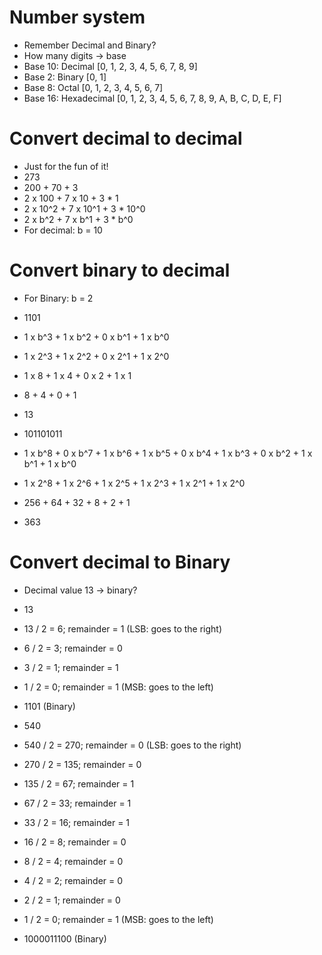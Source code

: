 # Number system

- Remember Decimal and Binary?
- How many digits -> base
- Base 10: Decimal [0, 1, 2, 3, 4, 5, 6, 7, 8, 9]
- Base 2: Binary [0, 1]
- Base 8: Octal [0, 1, 2, 3, 4, 5, 6, 7]
- Base 16: Hexadecimal [0, 1, 2, 3, 4, 5, 6, 7, 8, 9, A, B, C, D, E, F]

# Convert decimal to decimal

- Just for the fun of it!
- 273
- 200 + 70 + 3
- 2 x 100 + 7 x 10 + 3 \* 1
- 2 x 10^2 + 7 x 10^1 + 3 \* 10^0
- 2 x b^2 + 7 x b^1 + 3 \* b^0
- For decimal: b = 10

# Convert binary to decimal

- For Binary: b = 2
- 1101
- 1 x b^3 + 1 x b^2 + 0 x b^1 + 1 x b^0
- 1 x 2^3 + 1 x 2^2 + 0 x 2^1 + 1 x 2^0
- 1 x 8 + 1 x 4 + 0 x 2 + 1 x 1
- 8 + 4 + 0 + 1
- 13

- 101101011
- 1 x b^8 + 0 x b^7 + 1 x b^6 + 1 x b^5 + 0 x b^4 + 1 x b^3 + 0 x b^2 + 1 x b^1 + 1 x b^0
- 1 x 2^8 + 1 x 2^6 + 1 x 2^5 + 1 x 2^3 + 1 x 2^1 + 1 x 2^0
- 256 + 64 + 32 + 8 + 2 + 1
- 363

# Convert decimal to Binary

- Decimal value 13 -> binary?
- 13
- 13 / 2 = 6; remainder = 1 (LSB: goes to the right)
- 6 / 2 = 3; remainder = 0
- 3 / 2 = 1; remainder = 1
- 1 / 2 = 0; remainder = 1 (MSB: goes to the left)
- 1101 (Binary)

- 540
- 540 / 2 = 270; remainder = 0 (LSB: goes to the right)
- 270 / 2 = 135; remainder = 0
- 135 / 2 = 67; remainder = 1
- 67 / 2 = 33; remainder = 1
- 33 / 2 = 16; remainder = 1
- 16 / 2 = 8; remainder = 0
- 8 / 2 = 4; remainder = 0
- 4 / 2 = 2; remainder = 0
- 2 / 2 = 1; remainder = 0
- 1 / 2 = 0; remainder = 1 (MSB: goes to the left)
- 1000011100 (Binary)
